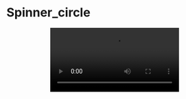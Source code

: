 # Spinner_circle
<center>
<video src="https://github.com/debbugers/Spinner_circle/assets/146553521/be2d884d-41f1-4779-a3ea-3cae16cd134b"></video>
</center>
